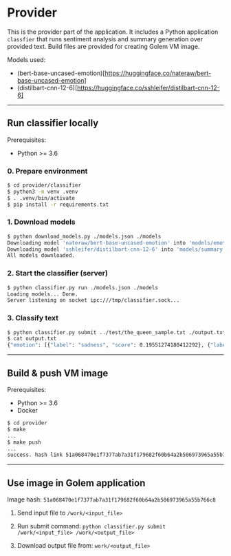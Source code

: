 # Provider

This is the provider part of the application. It includes a Python application `classfier` that runs sentiment analysis and summary generation over provided text. Build files are provided for creating Golem VM image. 

Models used:
* (bert-base-uncased-emotion)[https://huggingface.co/nateraw/bert-base-uncased-emotion]
* (distilbart-cnn-12-6)[https://huggingface.co/sshleifer/distilbart-cnn-12-6]


---

## Run classifier locally

Prerequisites:
* Python >= 3.6

### 0. Prepare environment

```bash
$ cd provider/classifier
$ python3 -m venv .venv
$ . .venv/bin/activate
$ pip install -r requirements.txt
```

### 1. Download models

```bash
$ python download_models.py ./models.json ./models
Downloading model 'nateraw/bert-base-uncased-emotion' into 'models/emotion'... Done.
Downloading model 'sshleifer/distilbart-cnn-12-6' into 'models/summary'... Done.
All models downloaded.
```

### 2. Start the classifier (server)

```bash
$ python classifier.py run ./models.json ./models
Loading models... Done.
Server listening on socket ipc:///tmp/classifier.sock...

```

### 3. Classify text

```bash
$ python classifier.py submit ../test/the_queen_sample.txt ./output.txt
$ cat output.txt 
{"emotion": [{"label": "sadness", "score": 0.19551274180412292}, {"label": "joy", "score": 0.6668532490730286}, {"label": "love", "score": 0.061145614832639694}, {"label": "anger", "score": 0.051483768969774246}, {"label": "fear", "score": 0.02209818735718727}, {"label": "surprise", "score": 0.0029064537957310677}], "summary": {"summary_text": " The Queen hosted a ceremony in which the Earl Peel stood down as Lord Chamberlain . She accepted her former aide's wand and office insignia at a private event at Windsor Castle . The duke's funeral will take place at Windsor on Saturday . A royal official said members of the family would continue to undertake engagements ."}}
```

---

## Build & push VM image

Prerequisites:
* Python >= 3.6
* Docker

```bash
$ cd provider
$ make
...
$ make push
...
success. hash link 51a068470e1f7377ab7a31f179682f60b64a2b506973965a55b766c8
```

---

## Use image in Golem application

Image hash: `51a068470e1f7377ab7a31f179682f60b64a2b506973965a55b766c8`

1. Send input file to `/work/<input_file>`

2. Run submit command: `python classifier.py submit /work/<input_file> /work/<output_file>`

3. Download output file from: `work/<output_file>`
